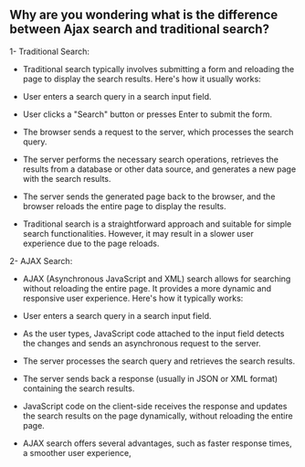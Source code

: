 ## Why are you wondering what is the difference between Ajax search and traditional search?

1- Traditional Search:
- Traditional search typically involves submitting a form and reloading the page to display the search results. Here's how it usually works:

- User enters a search query in a search input field.
- User clicks a "Search" button or presses Enter to submit the form.
- The browser sends a request to the server, which processes the search query.
- The server performs the necessary search operations, retrieves the results from a database or other data source, and generates a new page with the search results.
- The server sends the generated page back to the browser, and the browser reloads the entire page to display the results.
- Traditional search is a straightforward approach and suitable for simple search functionalities. However, it may result in a slower user experience due to the page reloads.

2- AJAX Search:
- AJAX (Asynchronous JavaScript and XML) search allows for searching without reloading the entire page. It provides a more dynamic and responsive user experience. Here's how it typically works:

- User enters a search query in a search input field.
- As the user types, JavaScript code attached to the input field detects the changes and sends an asynchronous request to the server.
- The server processes the search query and retrieves the search results.
- The server sends back a response (usually in JSON or XML format) containing the search results.
- JavaScript code on the client-side receives the response and updates the search results on the page dynamically, without reloading the entire page.
- AJAX search offers several advantages, such as faster response times, a smoother user experience, 
